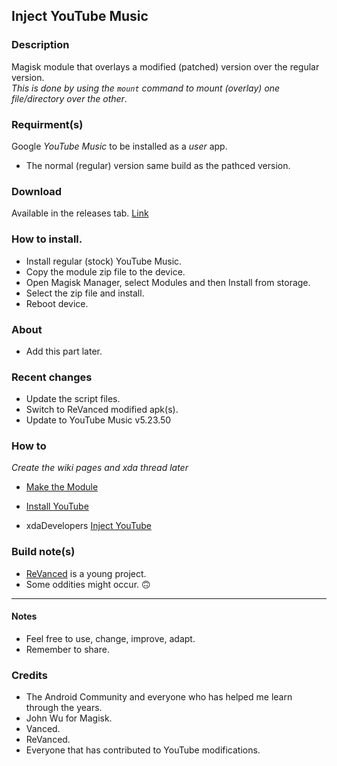 ## Inject YouTube Music

### Description
Magisk module that overlays a modified (patched) version over the regular version.<br>
_This is done by using the `mount` command to mount (overlay) one file/directory over the other_.<br>

### Requirment(s)
Google _YouTube Music_ to be installed as a _user_ app.
- The normal (regular) version same build as the pathced version.<br>

### Download
Available in the releases tab. [Link](https://github.com/mModule/iYTm/releases)

### How to install.
- Install regular (stock) YouTube Music.
- Copy the module zip file to the device.
- Open Magisk Manager, select Modules and then Install from storage.
- Select the zip file and install.
- Reboot device.<br>

### About
- Add this part later.

### Recent changes
- Update the script files.
- Switch to ReVanced modified apk(s).
- Update to YouTube Music v5.23.50

### How to
_Create the wiki pages and xda thread later_
- [Make the Module](https://github.com/mModule/iYTm/wiki/MakeModule)
- [Install YouTube](https://github.com/mModule/iYTm/wiki/YouTube)

- xdaDevelopers [Inject YouTube](https://forum.xda-developers.com/t/magisk-module-inject-youtube)

### Build note(s)
- [ReVanced](https://github.com/revanced) is a young project.
- Some oddities might occur. :upside_down_face:

---

#### Notes
- Feel free to use, change, improve, adapt.
- Remember to share.

### Credits
- The Android Community and everyone who has helped me learn through the years.
- John Wu for Magisk.
- Vanced.
- ReVanced.
- Everyone that has contributed to YouTube modifications.<br>
